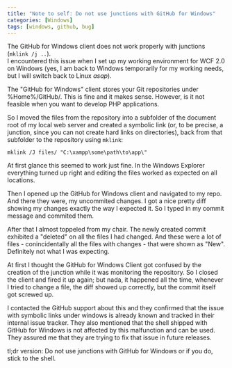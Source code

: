 ```yaml
---
title: "Note to self: Do not use junctions with GitHub for Windows"
categories: [Windows]
tags: [windows, github, bug]
---
```

The GitHub for Windows client does not work properly with junctions (`mklink /j ..`).  
I encountered this issue when I set up my working environment for WCF 2.0 on Windows (yes, I am back
to Windows temporarily for my working needs, but I will switch back to Linux *asap*).

The "GitHub for Windows" client stores your Git repositories under %Home%/GitHub/. This is fine
and it makes sense. However, is it not feasible when you want to develop PHP applications.

So I moved the files from the repository into a subfolder of the document root of my local web 
server and created a symbolic link (or, to be precise, a junction, since you can not create hard 
links on directories), back from that subfolder to the repository using `mklink`:

	mklink /J files/ "C:\xampp\some\path\to\app\"
	
At first glance this seemed to work just fine. In the Windows Explorer everything turned up 
right and editing the files worked as expected on all locations.

Then I opened up the GitHub for Windows client and navigated to my repo. And there they were, my
uncommited changes. I got a nice pretty diff showing my changes exactly the way I expected it. So
I typed in my commit message and commited them.

After that I almost toppeled from my chair. The newly created commit exhibited a "deleted" on all the files I 
had changed. And these were a lot of files - conincidentally all the files with changes - that
were shown as "New". Definitely not what I was expecting.

At first I thought the GitHub for Windows Client got confused by the creation of the junction while
it was monitoring the repository. So I closed the client and fired it up again; but nada, it happened
all the time, whenever I tried to change a file, the diff showed up correctly, but the commit itself
got screwed up.

I contacted the GitHub support about this and they confirmed that the issue with symbolic links 
under windows is already known and tracked in their internal issue tracker. They also mentioned that 
the shell shipped with GitHub for Windows is not affected by this malfunction and can be used. 
They assured me that they are trying to fix that issue in future releases.

tl;dr version: Do not use junctions with GitHub for Windows or if you do, stick to the shell.
